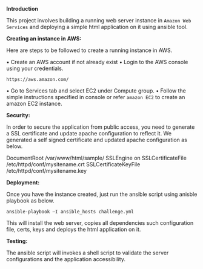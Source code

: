 <b>Introduction</b>

  This project involves building a running web server instance in `Amazon Web Services` and deploying a simple html application on it using ansible tool.
  
<b>Creating an instance in AWS:</b>
	
Here are steps to be followed to create a running instance in AWS.

•	Create an AWS account if not already exist
•	Login to the AWS console using your credentials.

	https://aws.amazon.com/

•	Go to Services tab and select EC2 under Compute group.
•	Follow the simple instructions specified in console or refer `amazon EC2` to create an amazon EC2 instance.

<b>Security:</b>

In order to secure the application from public access, you need to generate a SSL certificate and update apache configuration to reflect it. We generated a self signed certificate and updated apache configuration as below.

<VirtualHost ec2-13-58-26-246.us-east-2.compute.amazonaws.com:443>
DocumentRoot /var/www/html/sample/
SSLEngine  on
SSLCertificateFile /etc/httpd/conf/mysitename.crt
SSLCertificateKeyFile /etc/httpd/conf/mysitename.key
</VirtualHost>

<b>Deployment:</b>

Once you have the instance created, just run the ansible script using anisble playbook as below.

`ansible-playbook –I ansible_hosts challenge.yml`

This will install the web server, copies all dependencies such configuration file, certs, keys and deploys the html application on it.

<b>Testing:</b>

The ansible script will invokes a shell script to validate the server configurations and the application accessibility.


	

        
 
